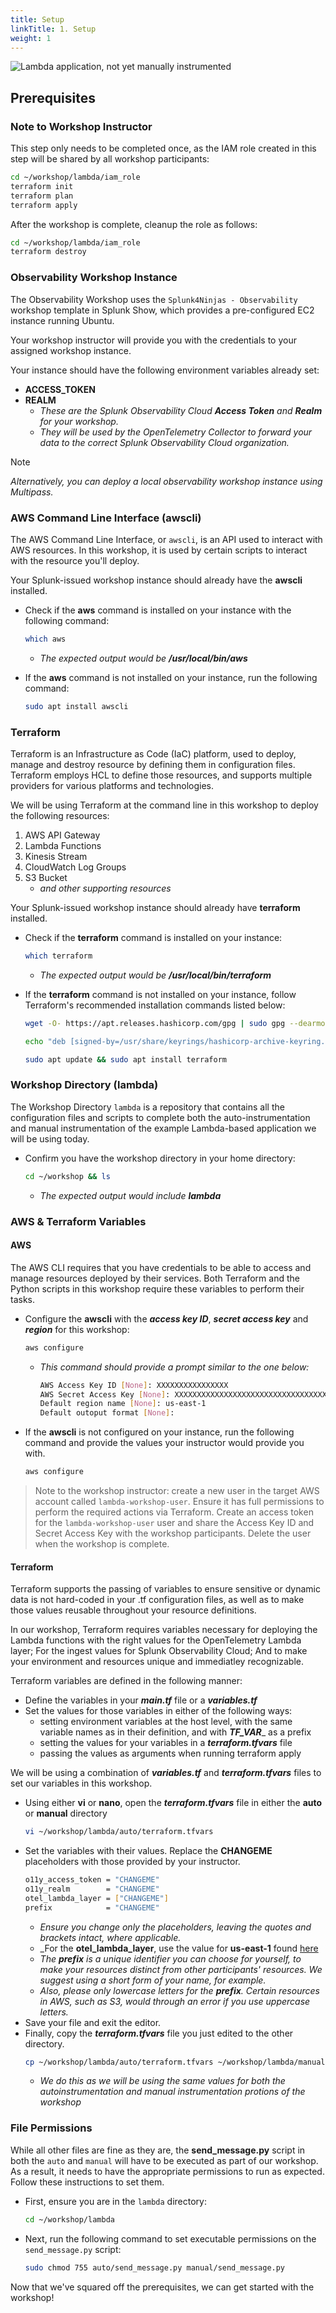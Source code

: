 ```yaml
---
title: Setup
linkTitle: 1. Setup
weight: 1
---
```


![Lambda application, not yet manually instrumented](../images/01-Architecture.png)

## Prerequisites

### Note to Workshop Instructor

This step only needs to be completed once, as the IAM role created 
in this step will be shared by all workshop participants: 

``` bash
cd ~/workshop/lambda/iam_role
terraform init
terraform plan
terraform apply 
```

After the workshop is complete, cleanup the role as follows: 

``` bash
cd ~/workshop/lambda/iam_role
terraform destroy
```

### Observability Workshop Instance
The Observability Workshop uses the `Splunk4Ninjas - Observability` workshop template in Splunk Show, 
which provides a pre-configured EC2 instance running Ubuntu. 

Your workshop instructor will provide you with the credentials to your assigned workshop instance.

Your instance should have the following environment variables already set:
- **ACCESS_TOKEN**
- **REALM**
  - _These are the Splunk Observability Cloud **Access Token** and **Realm** for your workshop._
  - _They will be used by the OpenTelemetry Collector to forward your data to the correct Splunk Observability Cloud organization._

> [!NOTE]
> _Alternatively, you can deploy a local observability workshop instance using Multipass._

### AWS Command Line Interface (awscli)
The AWS Command Line Interface, or `awscli`, is an API used to interact with AWS resources. In this workshop, it is used by certain scripts to interact with the resource you'll deploy. 

Your Splunk-issued workshop instance should already have the **awscli** installed.

- Check if the **aws** command is installed on your instance with the following command:
  ```bash
  which aws
  ```
    - _The expected output would be **/usr/local/bin/aws**_

- If the **aws** command is not installed on your instance, run the following command:
  ```bash
  sudo apt install awscli
  ```

### Terraform
Terraform is an Infrastructure as Code (IaC) platform, used to deploy, manage and destroy resource by defining them in configuration files. Terraform employs HCL to define those resources, and supports multiple providers for various platforms and technologies.

We will be using Terraform at the command line in this workshop to deploy the following resources:
1. AWS API Gateway
2. Lambda Functions
3. Kinesis Stream
4. CloudWatch Log Groups
5. S3 Bucket
    - _and other supporting resources_
  
Your Splunk-issued workshop instance should already have **terraform** installed.

- Check if the **terraform** command is installed on your instance:
  ```bash
  which terraform
  ```
    - _The expected output would be **/usr/local/bin/terraform**_

- If the **terraform** command is not installed on your instance, follow Terraform's recommended installation commands listed below:
  ```bash
  wget -O- https://apt.releases.hashicorp.com/gpg | sudo gpg --dearmor -o /usr/share/keyrings/hashicorp-archive-keyring.gpg

  echo "deb [signed-by=/usr/share/keyrings/hashicorp-archive-keyring.gpg] https://apt.releases.hashicorp.com $(lsb_release -cs) main" | sudo tee /etc/apt/sources.list.d/hashicorp.list

  sudo apt update && sudo apt install terraform
  ```

### Workshop Directory (lambda)
The Workshop Directory `lambda` is a repository that contains all the configuration files and scripts to complete both the auto-instrumentation and manual instrumentation of the example Lambda-based application we will be using today.

- Confirm you have the workshop directory in your home directory:
  ```bash
  cd ~/workshop && ls
  ```
    - _The expected output would include **lambda**_

### AWS & Terraform Variables

#### AWS
The AWS CLI requires that you have credentials to be able to access and manage resources deployed by their services. Both Terraform and the Python scripts in this workshop require these variables to perform their tasks.

- Configure the **awscli** with the _**access key ID**_, _**secret access key**_ and _**region**_ for this workshop:
  ```bash
  aws configure
  ```
    - _This command should provide a prompt similar to the one below:_
      ```bash
      AWS Access Key ID [None]: XXXXXXXXXXXXXXXX
      AWS Secret Access Key [None]: XXXXXXXXXXXXXXXXXXXXXXXXXXXXXXXXXXX
      Default region name [None]: us-east-1
      Default outoput format [None]:
      ```

- If the **awscli** is not configured on your instance, run the following command and provide the values your instructor would provide you with.
  ```bash
  aws configure
  ```

> Note to the workshop instructor:  create a new user in the target AWS account called `lambda-workshop-user`. 
> Ensure it has full permissions to perform the required actions via Terraform.  Create an access token for the `lambda-workshop-user`
> user and share the Access Key ID and Secret Access Key with the workshop participants.  Delete the user 
> when the workshop is complete. 

#### Terraform
Terraform supports the passing of variables to ensure sensitive or dynamic data is not hard-coded in your .tf configuration files, as well as to make those values reusable throughout your resource definitions.

In our workshop, Terraform requires variables necessary for deploying the Lambda functions with the right values for the OpenTelemetry Lambda layer; For the ingest values for Splunk Observability Cloud; And to make your environment and resources unique and immediatley recognizable.

Terraform variables are defined in the following manner:
- Define the variables in your _**main.tf**_ file or a _**variables.tf**_
- Set the values for those variables in either of the following ways:
  - setting environment variables at the host level, with the same variable names as in their definition, and with _**TF_VAR**__ as a prefix
  - setting the values for your variables in a _**terraform.tfvars**_ file
  - passing the values as arguments when running terraform apply
 
We will be using a combination of _**variables.tf**_ and _**terraform.tfvars**_ files to set our variables in this workshop.

- Using either **vi** or **nano**, open the _**terraform.tfvars**_ file in either the **auto** or **manual** directory
  ```bash
  vi ~/workshop/lambda/auto/terraform.tfvars
  ```
- Set the variables with their values. Replace the **CHANGEME** placeholders with those provided by your instructor.
  ```bash
  o11y_access_token = "CHANGEME"
  o11y_realm        = "CHANGEME"
  otel_lambda_layer = ["CHANGEME"]
  prefix            = "CHANGEME"
  ```
  - _Ensure you change only the placeholders, leaving the quotes and brackets intact, where applicable._
  - _For the **otel_lambda_layer**, use the value for **us-east-1** found [here](https://github.com/signalfx/lambda-layer-versions/blob/main/splunk-apm/splunk-apm.md)
  - _The _**prefix**_ is a unique identifier you can choose for yourself, to make your resources distinct from other participants' resources. We suggest using a short form of your name, for example._
  - _Also, please only lowercase letters for the **prefix**. Certain resources in AWS, such as S3, would through an error if you use uppercase letters._
- Save your file and exit the editor.
- Finally, copy the _**terraform.tfvars**_ file you just edited to the other directory.
  ```bash
  cp ~/workshop/lambda/auto/terraform.tfvars ~/workshop/lambda/manual
  ```
  - _We do this as we will be using the same values for both the autoinstrumentation and manual instrumentation protions of the workshop_
 
### File Permissions

While all other files are fine as they are, the **send_message.py** script in both the `auto` and `manual` will have to be executed as part of our workshop. As a result, it needs to have the appropriate permissions to run as expected. Follow these instructions to set them.

- First, ensure you are in the `lambda` directory:
  ```bash
  cd ~/workshop/lambda
  ```

- Next, run the following command to set executable permissions on the `send_message.py` script:
  ```bash
  sudo chmod 755 auto/send_message.py manual/send_message.py
  ```

Now that we've squared off the prerequisites, we can get started with the workshop!
